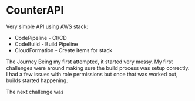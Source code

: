 # CounterAPI
Very simple API using AWS stack:
   * CodePipeline - CI/CD
   * CodeBuild - Build Pipeline
   * CloudFormation - Create items for stack
   
The Journey
  Being my first attempted, it started very messy. My first challenges were around making sure the build process was setup correctly. I had a few issues with role permissions but once that was worked out, builds started happening.
  
  
  The next challenge was 
